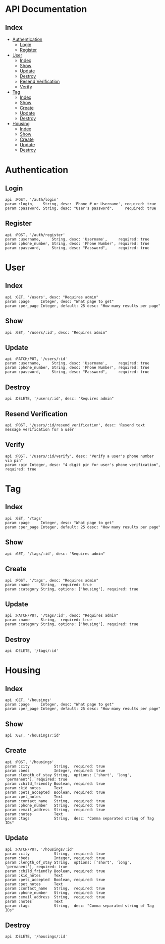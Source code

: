 # API Documentation

## Index
* [Authentication](#authentication)
  * [Login](#login)
  * [Register](#register)
* [User](#user)
  * [Index](#index-1)
  * [Show](#show-1)
  * [Update](#update-1)
  * [Destroy](#destroy-1)
  * [Resend Verification](#resend-verification)
  * [Verify](#verify)
* [Tag](#tag)
  * [Index](#index-2)
  * [Show](#show-2)
  * [Create](#create-2)
  * [Update](#update-2)
  * [Destroy](#destroy-2)
* [Housing](#housing)
  * [Index](#index-3)
  * [Show](#show-3)
  * [Create](#create-3)
  * [Update](#update-3)
  * [Destroy](#destroy-3)

# Authentication
## Login
```
api :POST, '/auth/login'
param :login,    String, desc: 'Phone # or Username', required: true
param :password, String, desc: "User's password",     required: true
```
## Register
```
api :POST, '/auth/register'
param :username,     String, desc: 'Username',     required: true
param :phone_number, String, desc: 'Phone Number', required: true
param :password,     String, desc: "Password",     required: true
```

# User
## Index
```
api :GET, '/users', desc: "Requires admin"
param :page     Integer, desc: "What page to get"
param :per_page Integer, default: 25 desc: "How many results per page"
```
## Show
```
api :GET, '/users/:id', desc: "Requires admin"
```
## Update
```
api :PATCH/PUT, '/users/:id'
param :username,     String, desc: 'Username',     required: true
param :phone_number, String, desc: 'Phone Number', required: true
param :password,     String, desc: "Password",     required: true
```
## Destroy
```
api :DELETE, '/users/:id', desc: "Requires admin"
```
## Resend Verification
```
api :POST, '/users/:id/resend_verification', desc: 'Resend text message verification for a user'
```
## Verify
```
api :POST, '/users/:id/verify', desc: "Verify a user's phone number via pin"
param :pin Integer, desc: "4 digit pin for user's phone verification", required: true
```

# Tag
## Index
```
api :GET, '/tags'
param :page     Integer, desc: "What page to get"
param :per_page Integer, default: 25 desc: "How many results per page"
```
## Show
```
api :GET, '/tags/:id', desc: "Requires admin"
```
## Create
```
api :POST, '/tags', desc: "Requires admin"
param :name     String,  required: true
param :category String, options: ['housing'], required: true
```
## Update
```
api :PATCH/PUT, '/tags/:id', desc: "Requires admin"
param :name     String,  required: true
param :category String, options: ['housing'], required: true
```
## Destroy
```
api :DELETE, '/tags/:id'
```

# Housing
## Index
```
api :GET, '/housings'
param :page     Integer, desc: "What page to get"
param :per_page Integer, default: 25 desc: "How many results per page"
```
## Show
```
api :GET, '/housings/:id'
```
## Create
```
api :POST, '/housings'
param :city           String,  required: true
param :beds           Integer, required: true
param :length_of_stay String,  options: ['short', 'long', 'permanent'], required: true
param :child_friendly Boolean, required: true
param :kid_notes      Text
param :pets_accepted  Boolean, required: true
param :pet_notes      Text
param :contact_name   String,  required: true
param :phone_number   String,  required: true
param :email_address  String,  required: true
param :notes          Text
param :tags           String,  desc: "Comma separated string of Tag IDs"
```
## Update
```
api :PATCH/PUT, '/housings/:id'
param :city           String,  required: true
param :beds           Integer, required: true
param :length_of_stay String,  options: ['short', 'long', 'permanent'], required: true
param :child_friendly Boolean, required: true
param :kid_notes      Text
param :pets_accepted  Boolean, required: true
param :pet_notes      Text
param :contact_name   String,  required: true
param :phone_number   String,  required: true
param :email_address  String,  required: true
param :notes          Text
param :tags           String,  desc: "Comma separated string of Tag IDs"
```
## Destroy
```
api :DELETE, '/housings/:id'
```
